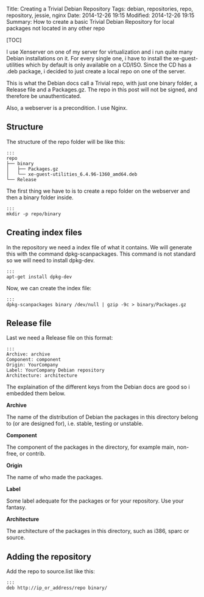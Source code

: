 Title: Creating a Trivial Debian Repository
Tags: debian, repositories, repo, repository, jessie, nginx
Date: 2014-12-26 19:15
Modified: 2014-12-26 19:15
Summary: How to create a basic Trivial Debian Repository for local packages not located in any other repo

[TOC]

I use Xenserver on one of my server for virtualization and i run quite many Debian installations on it. For every single one, i have to install the xe-guest-utilities which by default is only available on a CD/ISO. Since the CD has a .deb package, i decided to just create a local repo on one of the server.

This is what the Debian docs call a Trivial repo, with just one binary folder, a Release file and a Packages.gz. The repo in this post will not be signed, and therefore be unauthenticated.

Also, a webserver is a precondition. I use Nginx.

## Structure
The structure of the repo folder will be like this:

    :::
    repo
    ├── binary
    │   ├── Packages.gz
    │   └── xe-guest-utilities_6.4.96-1360_amd64.deb
    └── Release

The first thing we have to is to create a repo folder on the webserver and then a binary folder inside.

    :::
    mkdir -p repo/binary

## Creating index files
In the repository we need a index file of what it contains. We will generate this with the command dpkg-scanpackages. This command is not standard so we will need to install dpkg-dev.

    :::
    apt-get install dpkg-dev

Now, we can create the index file:

    :::
    dpkg-scanpackages binary /dev/null | gzip -9c > binary/Packages.gz

## Release file
Last we need a Release file on this format:

    :::
    Archive: archive
    Component: component
    Origin: YourCompany
    Label: YourCompany Debian repository
    Architecture: architecture

The explaination of the different keys from the Debian docs are good so i embedded them below.

**Archive**

The name of the distribution of Debian the packages in this directory belong to (or are designed for), i.e. stable, testing or unstable.

**Component**

The component of the packages in the directory, for example main, non-free, or contrib.

**Origin**

The name of who made the packages.

**Label**

Some label adequate for the packages or for your repository. Use your fantasy.

**Architecture**

The architecture of the packages in this directory, such as i386, sparc or source.

## Adding the repository
Add the repo to source.list like this:

    :::
    deb http://ip_or_address/repo binary/
